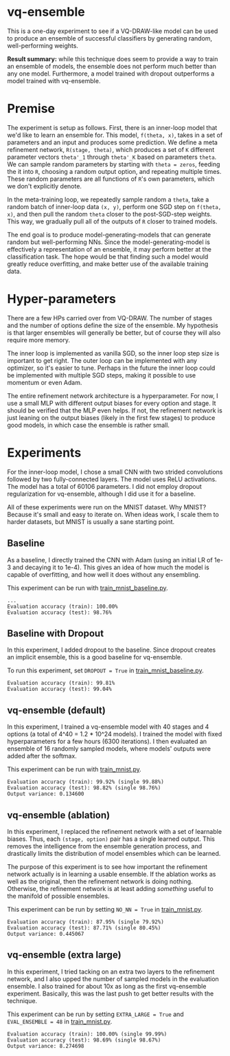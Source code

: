 # vq-ensemble

This is a one-day experiment to see if a VQ-DRAW-like model can be used to produce an ensemble of successful classifiers by generating random, well-performing weights.

**Result summary:** while this technique does seem to provide a way to train an ensemble of models, the ensemble does not perform much better than any one model. Furthermore, a model trained with dropout outperforms a model trained with vq-ensemble.

# Premise

The experiment is setup as follows. First, there is an inner-loop model that we'd like to learn an ensemble for. This model, `f(theta, x)`, takes in a set of parameters and an input and produces some prediction. We define a meta refinement network, `R(stage, theta)`, which produces a set of `K` different parameter vectors `theta'_1` through `theta'_K` based on parameters `theta`. We can sample random parameters by starting with `theta = zeros`, feeding the it into `R`, choosing a random output option, and repeating multiple times. These random parameters are all functions of `R`'s own parameters, which we don't explicitly denote.

In the meta-training loop, we repeatedly sample random a `theta`, take a random batch of inner-loop data `(x, y)`, perform one SGD step on `f(theta, x)`, and then pull the random `theta` closer to the post-SGD-step weights. This way, we gradually pull all of the outputs of `R` closer to trained models.

The end goal is to produce model-generating-models that can generate random but well-performing NNs. Since the model-generating-model is effectively a representation of an ensemble, it may perform better at the classification task. The hope would be that finding such a model would greatly reduce overfitting, and make better use of the available training data.

# Hyper-parameters

There are a few HPs carried over from VQ-DRAW. The number of stages and the number of options define the size of the ensemble. My hypothesis is that larger ensembles will generally be better, but of course they will also require more memory.

The inner loop is implemented as vanilla SGD, so the inner loop step size is important to get right. The outer loop can be implemented with any optimizer, so it's easier to tune. Perhaps in the future the inner loop could be implemented with multiple SGD steps, making it possible to use momentum or even Adam.

The entire refinement network architecture is a hyperparameter. For now, I use a small MLP with different output biases for every option and stage. It should be verified that the MLP even helps. If not, the refinement network is just leaning on the output biases (likely in the first few stages) to produce good models, in which case the ensemble is rather small.

# Experiments

For the inner-loop model, I chose a small CNN with two strided convolutions followed by two fully-connected layers. The model uses ReLU activations. The model has a total of 60106 parameters. I did not employ dropout regularization for vq-ensemble, although I did use it for a baseline.

All of these experiments were run on the MNIST dataset. Why MNIST? Because it's small and easy to iterate on. When ideas work, I scale them to harder datasets, but MNIST is usually a sane starting point.

## Baseline

As a baseline, I directly trained the CNN with Adam (using an initial LR of 1e-3 and decaying it to 1e-4). This gives an idea of how much the model is capable of overfitting, and how well it does without any ensembling.

This experiment can be run with [train_mnist_baseline.py](train_mnist_baseline.py).

```
...
Evaluation accuracy (train): 100.00%
Evaluation accuracy (test): 98.76%
```

## Baseline with Dropout

In this experiment, I added dropout to the baseline. Since dropout creates an implicit ensemble, this is a good baseline for vq-ensemble.

To run this experiment, set `DROPOUT = True` in [train_mnist_baseline.py](train_mnist_baseline.py).

```
Evaluation accuracy (train): 99.81%
Evaluation accuracy (test): 99.04%
```

## vq-ensemble (default)

In this experiment, I trained a vq-ensemble model with 40 stages and 4 options (a total of 4^40 = 1.2 * 10^24 models). I trained the model with fixed hyperparameters for a few hours (6300 iterations). I then evaluated an ensemble of 16 randomly sampled models, where models' outputs were added after the softmax.

This experiment can be run with [train_mnist.py](train_mnist.py).

```
Evaluation accuracy (train): 99.92% (single 99.88%)
Evaluation accuracy (test): 98.82% (single 98.76%)
Output variance: 0.134600
```

## vq-ensemble (ablation)

In this experiment, I replaced the refinement network with a set of learnable biases. Thus, each `(stage, option)` pair has a single learned output. This removes the intelligence from the ensemble generation process, and drastically limits the distribution of model ensembles which can be learned.

The purpose of this experiment is to see how important the refinement network actually is in learning a usable ensemble. If the ablation works as well as the original, then the refinement network is doing nothing. Otherwise, the refinement network is at least adding *something* useful to the manifold of possible ensembles.

This experiment can be run by setting `NO_NN = True` in [train_mnist.py](train_mnist.py).

```
Evaluation accuracy (train): 87.95% (single 79.92%)
Evaluation accuracy (test): 87.71% (single 80.45%)
Output variance: 0.445067
```

## vq-ensemble (extra large)

In this experiment, I tried tacking on an extra two layers to the refinement network, and I also upped the number of sampled models in the evaluation ensemble. I also trained for about 10x as long as the first vq-ensemble experiment. Basically, this was the last push to get better results with the technique.

This experiment can be run by setting `EXTRA_LARGE = True` and `EVAL_ENSEMBLE = 48` in [train_mnist.py](train_mnist.py).

```
Evaluation accuracy (train): 100.00% (single 99.99%)
Evaluation accuracy (test): 98.69% (single 98.67%)
Output variance: 8.274698
```

